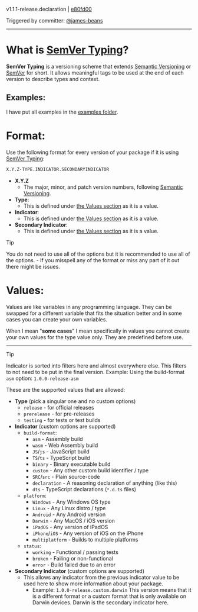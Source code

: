 v1.1.1-release.declaration | [e80fd00](https://github.com/monitio/SemVer-Typing/commit/e80fd00050caa0e9393847454175ac176b61d6a3)

Triggered by committer: [@james-beans](https://github.com/james-beans)

---

# What is [SemVer Typing](./VERSIONING.md)?
**SemVer Typing** is a versioning scheme that extends [Semantic Versioning](https://semver.org) or [SemVer](https://semver.org) for short. It allows meaningful tags to be used at the end of each version to describe types and context.

## Examples:
I have put all examples in the [examples folder](https://github.com/monitio/SemVer-Typing/tree/main/examples).

# Format:
Use the following format for every version of your package if it is using [SemVer Typing](./VERSIONING.md):

```md
X.Y.Z-TYPE.INDICATOR.SECONDARYINDICATOR
```

- **X.Y.Z**
	- The major, minor, and patch version numbers, following [Semantic Versioning](https://semver.org/#semantic-versioning-specification).
- **Type**:
	- This is defined under [the Values section](https://github.com/monitio/SemVer-Typing/blob/main/src/VERSIONING.md#values) as it is a value.
- **Indicator**:
	- This is defined under [the Values section](https://github.com/monitio/SemVer-Typing/blob/main/src/VERSIONING.md#values) as it is a value.
- **Secondary Indicator**:
	- This is defined under [the Values section](https://github.com/monitio/SemVer-Typing/blob/main/src/VERSIONING.md#values) as it is a value.

> [!TIP]
> You do not need to use all of the options but it is recommended to use all of the options. - If you misspell any of the format or miss any part of it out there might be issues.
# Values:
Values are like variables in any programming language. They can be swapped for a different variable that fits the situation better and in some cases you can create your own variables.

When I mean "**some cases**" I mean specifically in values you cannot create your own values for the type value only. They are predefined before use.

---

> [!TIP]
> Indicator is sorted into filters here and almost everywhere else. This filters to not need to be put in the final version. Example: Using the build-format `asm` option: `1.0.0-release-asm`

These are the supported values that are allowed:
- **Type** (pick a singular one and no custom options)
	- `release` - for official releases
	- `prerelease` - for pre-releases
	- `testing` - for tests or test builds
- **Indicator** (custom options are supported)
	- `build-format`:
		- `asm` - Assembly build
		- `wasm` - Web Assembly build
		- `JS`/`js` - JavaScript build
		- `TS`/`ts` - TypeScript build
		- `binary` - Binary executable build
		- `custom` - Any other custom build identifier / type
		- `SRC`/`src` - Plain source-code
		- `declaration` - A reasoning declaration of anything (like this)
		- `dts` - TypeScript declarations (`*.d.ts` files)
	- `platform`:
		- `Windows` - Any Windows OS type
		- `Linux` - Any Linux distro / type
		- `Android` - Any Android version
		- `Darwin` - Any MacOS / iOS version
		- `iPadOS` - Any version of iPadOS
		- `iPhone`/`iOS` - Any version of iOS on the iPhone
		- `multiplatform` - Builds to multiple platforms
	- `status`:
		- `working` - Functional / passing tests
		- `broken` - Failing or non-functional
		- `error` - Build failed due to an error
- **Secondary Indicator** (custom options are supported)
	-  This allows any indicator from the previous indicator value to be used here to show more information about your package.
		- Example: `1.0.0-release.custom.darwin` This version means that it is a different format or a custom format that is only available on Darwin devices. Darwin is the secondary indicator here.
